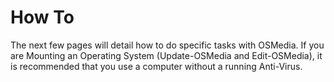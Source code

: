 # How To

The next few pages will detail how to do specific tasks with OSMedia.  If you are Mounting an Operating System \(Update-OSMedia and Edit-OSMedia\), it is recommended that you use a computer without a running Anti-Virus.

